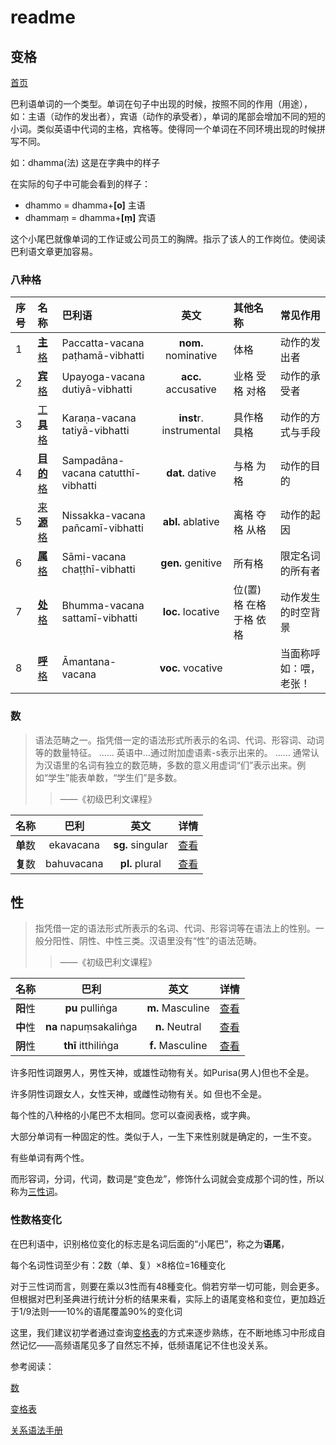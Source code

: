 # readme

## 变格

[首页](../summary.md)

巴利语单词的一个类型。单词在句子中出现的时候，按照不同的作用（用途），如：主语（动作的发出者），宾语（动作的承受者），单词的尾部会增加不同的短的小词。类似英语中代词的主格，宾格等。使得同一个单词在不同环境出现的时候拼写不同。

如：dhamma\(法\) 这是在字典中的样子

在实际的句子中可能会看到的样子：

* dhammo = dhamma+**\[o\]** 主语
* dhammaṃ = dhamma+**\[ṃ\]** 宾语

这个小尾巴就像单词的工作证或公司员工的胸牌。指示了该人的工作岗位。使阅读巴利语文章更加容易。

### 八种**格**

| 序号 | 名称 | 巴利语 | 英文 | 其他名称 | 常见作用 |
| :--- | :--- | :--- | :---: | :--- | :--- |
| 1 | [**主**格](nom.md) | Paccatta-vacana paṭhamā-vibhatti | **nom.** nominative | 体格 | 动作的发出者 |
| 2 | [**宾**格](acc.md) | Upayoga-vacana dutiyā-vibhatti | **acc.** accusative | 业格 受格 对格 | 动作的承受者 |
| 3 | [工**具**格](instr.md) | Karaṇa-vacana tatiyā-vibhatti | **inst**r. instrumental | 具作格 具格 | 动作的方式与手段 |
| 4 | [**目的**格](dat.md) | Sampadāna-vacana catutthī-vibhatti | **dat.** dative | 与格 为格 | 动作的目的 |
| 5 | [来**源**格](abl.md) | Nissakka-vacana pañcamī-vibhatti | **abl.** ablative | 离格 夺格 从格 | 动作的起因 |
| 6 | [**属**格](gen.md) | Sāmi-vacana chaṭṭhī-vibhatti | **gen.** genitive | 所有格 | 限定名词的所有者 |
| 7 | [**处**格](loc.md) | Bhumma-vacana sattamī-vibhatti | **loc.** locative | 位\(置\)格 在格 于格 依格 | 动作发生的时空背景 |
| 8 | [**呼**格](voc.md) | Āmantana-vacana | **voc.** vocative |  | 当面称呼 如：喂，老张！ |

### **数**

> 语法范畴之一。指凭借一定的语法形式所表示的名词、代词、形容词、动词等的数量特征。 …… 英语中…通过附加虚语素-s表示出来的。 …… 通常认为汉语里的名词有独立的数范畴，多数的意义用虚词“们”表示出来。例如“学生”能表单数，“学生们”是多数。
>
> > ——《初级巴利文课程》

| 名称 | 巴利 | 英文 | 详情 |
| :---: | :---: | :---: | :---: |
| **单**数 | ekavacana | **sg.** singular | [查看](number.md) |
| **复**数 | bahuvacana | **pl.** plural | [查看](number.md) |

## 性

> 指凭借一定的语法形式所表示的名词、代词、形容词等在语法上的性别。一般分阳性、阴性、中性三类。汉语里没有“性”的语法范畴。
>
> > ——《初级巴利文课程》

| 名称 | 巴利 | 英文 | 详情 |
| :---: | :---: | :---: | :---: |
| **阳**性 | **pu** pulliṅga | **m.** Masculine | [查看](masculine.md) |
| **中**性 | **na** napuṃsakaliṅga | **n.** Neutral | [查看](neutral.md) |
| **阴**性 | **thī** itthiliṅga | **f.** Masculine | [查看](feminine.md) |

许多阳性词跟男人，男性天神，或雄性动物有关。如Purisa\(男人\)但也不全是。

许多阴性词跟女人，女性天神，或雌性动物有关。如 但也不全是。

每个性的八种格的小尾巴不太相同。您可以查阅表格，或字典。

大部分单词有一种固定的性。类似于人，一生下来性别就是确定的，一生不变。

有些单词有两个性。

而形容词，分词，代词，数词是“变色龙”，修饰什么词就会变成那个词的性，所以称为[三性词](3_gender.md)。

### 性数格变化

在巴利语中，识别格位变化的标志是名词后面的“小尾巴”，称之为**语尾**，

每个名词性词至少有：2数（单、复）×8格位=16種变化

对于三性词而言，则要在乘以3性而有48種变化。倘若穷举一切可能，则会更多。但根据对巴利圣典进行统计分析的结果来看，实际上的语尾变格和变位，更加趋近于1/9法则——10%的语尾覆盖90%的变化词

这里，我们建议初学者通过查询[变格表](ending-table.md)的方式来逐步熟练，在不断地练习中形成自然记忆——高频语尾见多了自然忘不掉，低频语尾记不住也没关系。

参考阅读：

[数](number.md)

[变格表](ending-table.md)

[关系语法手册](https://github.com/visuddhinanda/pali-handbook/tree/2bdb9c6f5be84217fa8f6966ef2e5d108d7ef6d3/basic-relation/summary.md)

